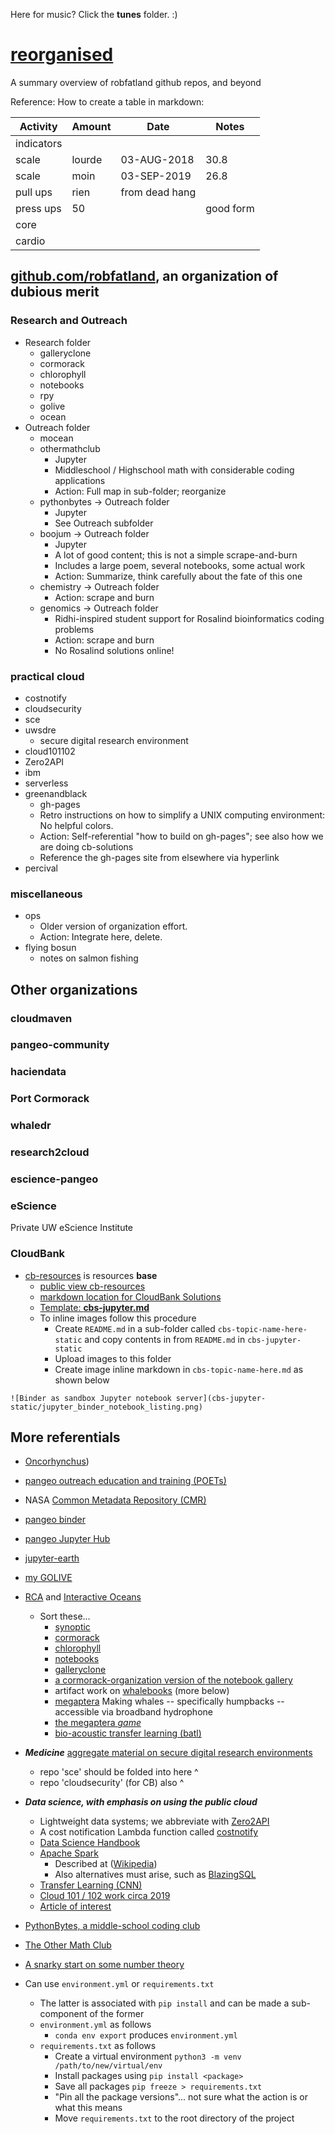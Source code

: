 Here for music? Click the **tunes** folder. :)

# [reorganised](https://github.com/robfatland/reorganiseduponthefloor/blob/main/sweeney.md)

A summary overview of robfatland github repos, and beyond

Reference: How to create a table in markdown:


| Activity | Amount |  Date | Notes |
| -------- | ------ | ---- | ---- |
| indicators |
| scale | lourde |  03-AUG-2018 | 30.8 |
| scale | moin |  03-SEP-2019 | 26.8 |
| pull ups | rien |  from dead hang |
| press ups | 50 |  | good form |
| core |
| cardio |



## [github.com/robfatland](https://github.com/robfatland), an organization of dubious merit


### Research and Outreach

* Research folder
   * galleryclone
   * cormorack
   * chlorophyll
   * notebooks
   * rpy
   * golive
   * ocean
* Outreach folder
   * mocean
   * othermathclub
       * Jupyter
       * Middleschool / Highschool math with considerable coding applications
       * Action: Full map in sub-folder; reorganize
   * pythonbytes -> Outreach folder
       * Jupyter
       * See Outreach subfolder
   * boojum -> Outreach folder
       * Jupyter
       * A lot of good content; this is not a simple scrape-and-burn
       * Includes a large poem, several notebooks, some actual work
       * Action: Summarize, think carefully about the fate of this one
   * chemistry -> Outreach folder
       * Action: scrape and burn
   * genomics -> Outreach folder
       * Ridhi-inspired student support for Rosalind bioinformatics coding problems
       * Action: scrape and burn
       * No Rosalind solutions online!

### practical cloud

* costnotify
* cloudsecurity
* sce
* uwsdre
    * secure digital research environment
* cloud101102
* Zero2API
* ibm
* serverless
* greenandblack
    * gh-pages
    * Retro instructions on how to simplify a UNIX computing environment: No helpful colors.
    * Action: Self-referential "how to build on gh-pages"; see also how we are doing cb-solutions
    * Reference the gh-pages site from elsewhere via hyperlink
* percival

### miscellaneous

* ops
    * Older version of organization effort.
    * Action: Integrate here, delete.
* flying bosun
    * notes on salmon fishing


## Other organizations

### cloudmaven

### pangeo-community

### haciendata

### Port Cormorack

### whaledr

### research2cloud

### escience-pangeo

### eScience

Private UW eScience Institute

### CloudBank

* [cb-resources](https://github.com/cloudbank-project/cb-resources) is resources **base**
    * [public view cb-resources](https://cloudbank-project.github.io/cb-resources/)
    * [markdown location for CloudBank Solutions](https://github.com/cloudbank-project/cb-resources/tree/main/docs/technical-resources/solutions)
    * [Template: **cbs-jupyter.md**](https://github.com/cloudbank-project/cb-resources/blob/main/docs/technical-resources/solutions/cbs-jupyter.md)
    * To inline images follow this procedure
        * Create `README.md` in a sub-folder called `cbs-topic-name-here-static` and copy contents in from `README.md` in `cbs-jupyter-static` 
        * Upload images to this folder
        * Create image inline markdown in `cbs-topic-name-here.md` as shown below

```
![Binder as sandbox Jupyter notebook server](cbs-jupyter-static/jupyter_binder_notebook_listing.png)
```

## More referentials

* [Oncorhynchus](http://github.com/robfatland/flyingbosun))
* [pangeo outreach education and training (POETs)](https://github.com/pangeo-data/education-material)
* NASA [Common Metadata Repository (CMR)](https://github.com/pangeo-data/cmr)
* [pangeo binder](http://binder.pangeo.io)
* [pangeo Jupyter Hub](https://nasa.pangeo.io)
* [jupyter-earth](https://github.com/pangeo-data/jupyter-earth)
* [my GOLIVE](https://github.com/robfatland/golive)
* [RCA](http://app-dev.ooica.net) and [Interactive Oceans](https://interactiveoceans.washington.edu)
    * Sort these...
        * [synoptic](https://github.com/robfatland/synoptic)
        * [cormorack](https://github.com/robfatland/cormorack)
        * [chlorophyll](https://github.com/robfatland/chlorophyll)
        * [notebooks](https://github.com/robfatland/notebooks)
        * [galleryclone](https://github.com/robfatland/galleryclone)
        * [a cormorack-organization version of the notebook gallery](http://github.com/cormorack/gallery) 
        * artifact work on [whalebooks](http://github.com/cormorack/whalebooks) (more below)
        * [megaptera](http://github.com/whaledr/whalebooks) Making whales -- specifically humpbacks -- accessible via broadband hydrophone
        * [the megaptera *game*](http://megaptera.swipesforscience.org/#/) 
        * [bio-acoustic transfer learning (batl)](https://github.com/pshivraj/batl)
* ***Medicine*** [aggregate material on secure digital research environments](https://github.com/robfatland/uwsdre) 
    * repo 'sce' should be folded into here ^
    * repo 'cloudsecurity' (for CB) also ^
* ***Data science, with emphasis on using the public cloud***
    * Lightweight data systems; we abbreviate with [Zero2API](https://github.com/robfatland/Zero2API)
    * A cost notification Lambda function called [costnotify](https://github.com/robfatland/costnotify)
    * [Data Science Handbook](https://jakevdp.github.io/PythonDataScienceHandbook/)
    * [Apache Spark](https://spark.apache.org/documentation.html) 
        * Described at ([Wikipedia](https://en.wikipedia.org/wiki/Apache_Spark))
        * Also alternatives must arise, such as [BlazingSQL](https://docs.blazingdb.com)
    * [Transfer Learning (CNN)](https://github.com/pshivraj/batl)
    * [Cloud 101 / 102 work circa 2019](https://github.com/robfatland/cloud101102)
    * [Article of interest](https://hai.stanford.edu/news/the_intertwined_quest_for_understanding_biological_intelligence_and_creating_artificial_intelligence/)

* [PythonBytes, a middle-school coding club](https://github.com/robfatland/pythonbytes)
* [The Other Math Club](https://github.com/robfatland/othermathclub)
* [A snarky start on some number theory](https://github.com/robfatland/boojum)
* Can use `environment.yml` or `requirements.txt`
    * The latter is associated with `pip install` and can be made a sub-component of the former
    * `environment.yml` as follows
        * `conda env export` produces `environment.yml`
    * `requirements.txt` as follows
        * Create a virtual environment `python3 -m venv /path/to/new/virtual/env`
        * Install packages using `pip install <package>`
        * Save all packages `pip freeze > requirements.txt`
        * "Pin all the package versions"... not sure what the action is or what this means
        * Move `requirements.txt` to the root directory of the project

